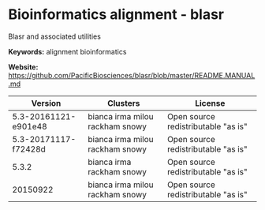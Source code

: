 # Bioinformatics alignment - blasr

Blasr and associated utilities

**Keywords:** alignment bioinformatics

**Website:** <https://github.com/PacificBiosciences/blasr/blob/master/README.MANUAL.md>

| Version | Clusters | License |
| ------- | -------- | ------- |
| 5.3-20161121-e901e48 | bianca irma milou rackham snowy | Open source redistributable "as is" |
| 5.3-20171117-f72428d | bianca irma milou rackham snowy | Open source redistributable "as is" |
| 5.3.2 | bianca irma rackham snowy | Open source redistributable "as is" |
| 20150922 | bianca irma milou rackham snowy | Open source redistributable "as is" |

